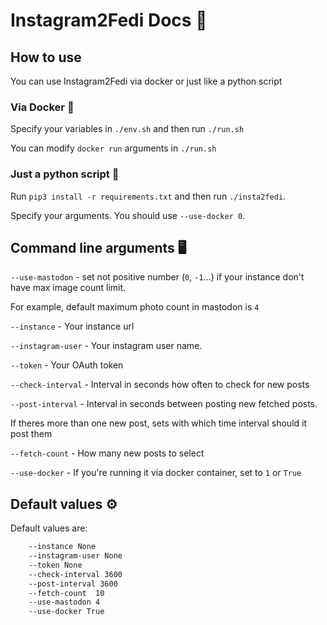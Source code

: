 # Instagram2Fedi Docs 📜

## How to use
You can use Instagram2Fedi via docker or just like a python script

### Via Docker 🐋

Specify your variables in `./env.sh` and then run `./run.sh`

You can modify `docker run` arguments in `./run.sh`

### Just a python script 🐍

Run `pip3 install -r requirements.txt` and then run `./insta2fedi`.

Specify your arguments. You should use `--use-docker 0`.

## Command line arguments 🖥

`--use-mastodon` - set not positive number (`0`, `-1`...)  if your instance don't have max image count limit. 

For example, default maximum photo count in mastodon is `4`

`--instance` - Your instance url 

`--instagram-user` - Your instagram user name. 

`--token` - Your OAuth token

`--check-interval` - Interval in seconds how often to check for new posts

`--post-interval`  - Interval in seconds between posting new fetched posts.

If theres more than one new post, sets with which time interval should it post them

`--fetch-count` - How many new posts to select

`--use-docker` - If you're running it via docker container, set to `1` or `True`

## Default values ⚙
Default values are:
``` bash
    --instance None
    --instagram-user None
    --token None
    --check-interval 3600
    --post-interval 3600
    --fetch-count  10
    --use-mastodon 4
    --use-docker True
```
